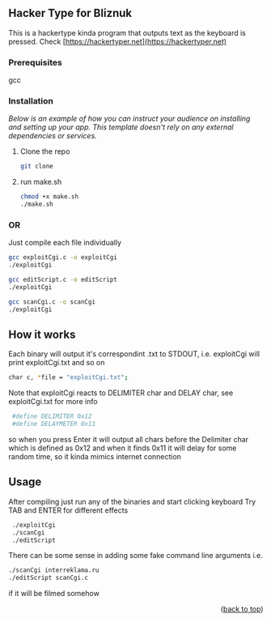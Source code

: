 <!-- GETTING STARTED -->
## Hacker Type for Bliznuk

This is a hackertype kinda program that outputs text as the keyboard is pressed. Check [https://hackertyper.net](https://hackertyper.net)

### Prerequisites

gcc

### Installation

_Below is an example of how you can instruct your audience on installing and setting up your app. This template doesn't rely on any external dependencies or services._

1. Clone the repo
   ```sh
   git clone 
   ```
2. run make.sh
   ```sh
   chmod +x make.sh
   ./make.sh
   ```
 ### OR 

Just compile each file individually
```sh
gcc exploitCgi.c -o exploitCgi
./exploitCgi
```
 ```sh
gcc editScript.c -o editScript
./exploitCgi
```

```sh
gcc scanCgi.c -o scanCgi
./exploitCgi
```
 

## How it works

Each binary will output it's correspondint .txt to STDOUT, i.e. exploitCgi will print exploitCgi.txt and so on
 
   ```sh
   char c, *file = "exploitCgi.txt";
   ```
Note that exploitCgi reacts to DELIMITER char and DELAY char, see exploitCgi.txt for more info

   ```sh
    #define DELIMITER 0x12
    #define DELAYMETER 0x11
   ```

so when you press Enter it will output all chars before the Delimiter char which is defined as 0x12
and when it finds 0x11 it will delay for some random time, so it kinda mimics internet connection

<!-- USAGE EXAMPLES -->
## Usage

After compiling just run any of the binaries and start clicking keyboard
Try TAB and ENTER for different effects
 ```sh
  ./exploitCgi
  ./scanCgi
  ./editScript
   ```

There can be some sense in adding some fake command line arguments i.e.
```sh
./scanCgi interreklama.ru 
./editScript scanCgi.c
```
if it will be filmed somehow





<p align="right">(<a href="#readme-top">back to top</a>)</p>


